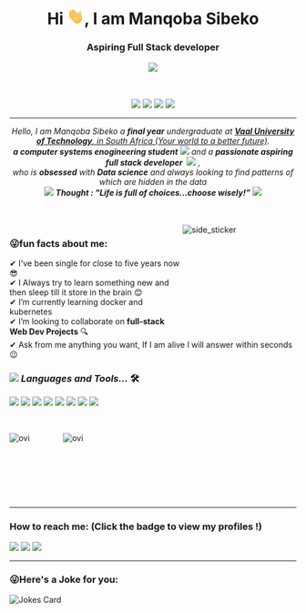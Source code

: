 <h1 align="center">Hi <img src="https://raw.githubusercontent.com/ABSphreak/ABSphreak/master/gifs/Hi.gif" width="30px">, I am Manqoba Sibeko </h1>
<h3 align="center">Aspiring Full Stack developer </h3>
</p>


<div align=" center">

  ![](https://camo.githubusercontent.com/992babdffd8c74a1502de375fbdf7e4d54773242/68747470733a2f2f6d656469612e67697068792e636f6d2f6d656469612f53576f536b4e36447854737a71494b4571762f67697068792e676966)

<br>
  
</div>


 <p align="center">
<img src="https://img.shields.io/badge/Age-26-blue" />
  <img src="https://img.shields.io/badge/Focus-fullstack%20developer-brightgreen" />
  <img src="https://img.shields.io/badge/Lives-South%20Africa-success" />
  <img src="https://img.shields.io/badge/Languages-English%20%20-brightgreen" />
</p>
<hr>




<p align="center">
  <em>
    Hello, I am Manqoba Sibeko a <b>final year</b> undergraduate at <a href="https://www.vut.ac.za/"> <b> Vaal University of Technology</b>, in South Africa  (Your world to a better future)</a>. <br>
    <b>a computer systems enogineering student</b> <img src="https://github.com/TheDudeThatCode/TheDudeThatCode/blob/master/Assets/Developer.gif" width="30px"> and a <b> passionate aspiring full stack developer </b>&nbsp;<img src="https://github.com/TheDudeThatCode/TheDudeThatCode/blob/master/Assets/Designer.gif" width="36px">&nbsp,<br>who is <b>obsessed</b>
    with <b>Data science</b> and always looking to find patterns of which are hidden in the data 
  </em> 
  <br>
  <img src="https://media.giphy.com/media/gH3LO09IOiZIqePwv9/giphy.gif" width="50" /> <b><i align="center">Thought : "Life is full of choices…choose wisely!”</i></b> <img src="https://media.giphy.com/media/qjqUcgIyRjsl2/giphy.gif" width="50" />
</p>
<br><br>
<img align="right" width=200px height=200px alt="side_sticker" src="https://media.giphy.com/media/TEnXkcsHrP4YedChhA/giphy.gif" />

 ### 😜fun facts about me:

✔ I've been single for close to five years now 😎<br>
✔ I Always try to learn something new and then sleep till it store in the brain 😊 <br>
✔ I’m currently learning docker and kubernetes <br>
✔ I’m looking to collaborate on <strong>full-stack Web Dev Projects</strong> 🔍<br>
✔ Ask from me anything you want, If I am alive I will answer within seconds 😉<br>

 




### <img src="https://media.giphy.com/media/iY8CRBdQXODJSCERIr/giphy.gif" width="30px">&nbsp;***Languages and Tools...***  🛠 



  <img src="https://img.shields.io/badge/javascript%20-%23323330.svg?&style=for-the-badge&logo=javascript&logoColor=%23F7DF1E">   <img src="https://img.shields.io/badge/html5%20-%23E34F26.svg?&style=for-the-badge&logo=html5&logoColor=white">   <img src="https://img.shields.io/badge/css3%20-%231572B6.svg?&style=for-the-badge&logo=css3&logoColor=white">   <img src="https://img.shields.io/badge/react%20-%2320232a.svg?&style=for-the-badge&logo=react&logoColor=%2361DAFB">   <img src="https://img.shields.io/badge/bootstrap%20-%23563D7C.svg?&style=for-the-badge&logo=bootstrap&logoColor=white">   <img src="https://img.shields.io/badge/git%20-%23F05033.svg?&style=for-the-badge&logo=git&logoColor=white"/>   <img src="http://img.shields.io/badge/-VS%20Code-000000?style=for-the-badge&logo=Visual-studio-code&logoColor=blue"> <img src="https://img.shields.io/badge/python%20-%2314354C.svg?&style=for-the-badge&logo=python&logoColor=white"> 


<br/>

<p><img align="left" src="https://github-readme-stats.vercel.app/api/top-langs?username=ManqobaSibeko&show_icons=true&locale=en&layout=compact&theme=chartreuse-dark" alt="ovi" /></p>
<p>&nbsp;<img align="right" src="https://github-readme-stats.vercel.app/api?username=ManqobaSibeko&show_icons=true&locale=en&theme=chartreuse-dark" alt="ovi" width="410" /></p>
<br><br><br><br><br>

<hr>


### How to reach me: <strong>(Click the badge to view my profiles !)</strong>

<img src="https://img.shields.io/badge/manqsibeko@gmail.com-%23D14836.svg?&style=for-the-badge&logo=gmail&logoColor=white" href="manqsibeko@gmail.com">    <a   target="_blank" href="https://www.linkedin.com/in/manqoba-sibeko-a55019104/"><img src="https://img.shields.io/badge/manqoba sibeko-%230077B5.svg?&style=for-the-badge&logo=linkedin&logoColor=white" ></a>   <a  target="_blank" href="https://twitter.com/ManqobaSibekoQh"><img src="https://img.shields.io/badge/manqoba Sibeko-%2312100E.svg?&style=for-the-badge&logo=twitter&logoColor=white"></a>

---

  
 ### 😜Here's a Joke for you:
<img src="https://readme-jokes.vercel.app/api" alt="Jokes Card" />

 
